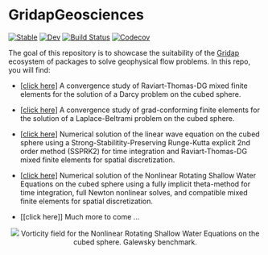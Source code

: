 # GridapGeosciences

[![Stable](https://img.shields.io/badge/docs-stable-blue.svg)](https://santiagobadia.github.io/GridapGeosciences.jl/stable)
[![Dev](https://img.shields.io/badge/docs-dev-blue.svg)](https://santiagobadia.github.io/GridapGeosciences.jl/dev)
[![Build Status](https://github.com/gridapapps/GridapGeosciences.jl/workflows/CI/badge.svg?branch=master)](https://github.com/gridapapps/GridapGeosciences.jl/actions)
[![Codecov](https://codecov.io/gh/gridapapps/GridapGeosciences.jl/branch/master/graph/badge.svg)](https://codecov.io/gh/gridapp/GridapGeosciences.jl)

The goal of this repository is to showcase the suitability of the [Gridap](https://github.com/gridap) ecosystem of packages to solve geophysical flow problems. In this repo, you will find:

* [[click here]](https://github.com/gridapapps/GridapGeosciences.jl/blob/master/test/DarcyCubedSphereTests.jl) A convergence study of Raviart-Thomas-DG mixed finite elements for the solution of a Darcy problem on the cubed sphere.

* [[click here]](https://github.com/gridapapps/GridapGeosciences.jl/blob/master/test/LaplaceBeltramiCubedSphereTests.jl) A convergence study of grad-conforming finite elements for the solution of a Laplace-Beltrami problem on the cubed sphere.

* [[click here]](https://github.com/gridapapps/GridapGeosciences.jl/blob/master/test/WaveEquationCubedSphereTests.jl) Numerical solution of the linear wave equation on the cubed sphere using a Strong-Stabilitity-Preserving Runge-Kutta explicit 2nd order method (SSPRK2) for time integration and Raviart-Thomas-DG mixed finite elements for spatial discretization.

* [[click here]](https://github.com/gridapapps/GridapGeosciences.jl/blob/master/src/ShallowWaterThetaMethodFullNewton.jl) Numerical solution of the Nonlinear Rotating Shallow Water Equations on the cubed sphere using a fully implicit theta-method for time integration, full Newton nonlinear solves, and compatible mixed finite elements for spatial discretization.

* [[click here]] Much more to come ...

<p align="center">
  <img src="_readme/NSWE_48x48_1_trapezoidal_dt_480_tau_dtdiv2.gif">
  Vorticity field for the Nonlinear Rotating Shallow Water Equations on the cubed sphere. Galewsky benchmark.
</p>
